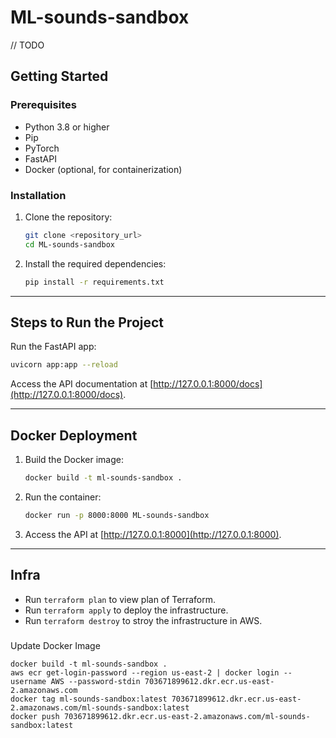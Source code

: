 # ML-sounds-sandbox

// TODO



## Getting Started

### Prerequisites
- Python 3.8 or higher
- Pip
- PyTorch
- FastAPI
- Docker (optional, for containerization)

### Installation
1. Clone the repository:
   ```bash
   git clone <repository_url>
   cd ML-sounds-sandbox
   ```

2. Install the required dependencies:
   ```bash
   pip install -r requirements.txt
   ```

---

## Steps to Run the Project

Run the FastAPI app:
```bash
uvicorn app:app --reload
```
Access the API documentation at [http://127.0.0.1:8000/docs](http://127.0.0.1:8000/docs).

---

## Docker Deployment
1. Build the Docker image:
   ```bash
   docker build -t ml-sounds-sandbox .
   ```

2. Run the container:
   ```bash
   docker run -p 8000:8000 ML-sounds-sandbox
   ```

3. Access the API at [http://127.0.0.1:8000](http://127.0.0.1:8000).

---

## Infra

- Run `terraform plan` to view plan of Terraform.
- Run `terraform apply` to deploy the infrastructure.
- Run `terraform destroy` to stroy the infrastructure in AWS.


### 
Update Docker Image

```
docker build -t ml-sounds-sandbox .
aws ecr get-login-password --region us-east-2 | docker login --username AWS --password-stdin 703671899612.dkr.ecr.us-east-2.amazonaws.com
docker tag ml-sounds-sandbox:latest 703671899612.dkr.ecr.us-east-2.amazonaws.com/ml-sounds-sandbox:latest
docker push 703671899612.dkr.ecr.us-east-2.amazonaws.com/ml-sounds-sandbox:latest
```